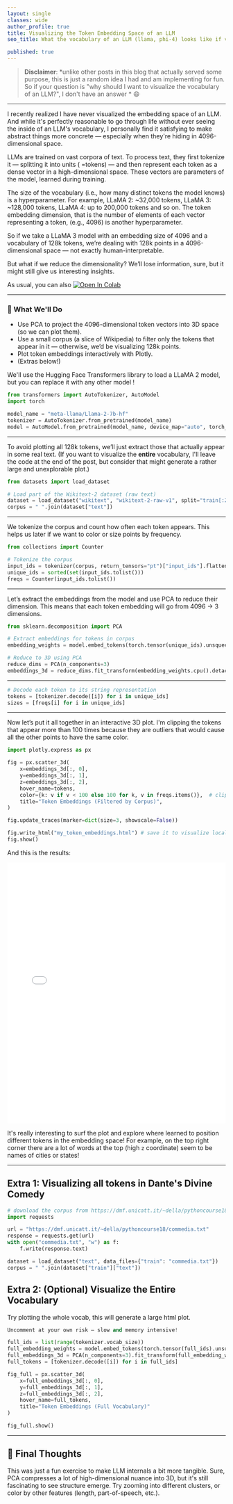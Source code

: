 ```yaml
---
layout: single
classes: wide
author_profile: true
title: Visualizing the Token Embedding Space of an LLM
seo_title: What the vocabulary of an LLM (llama, phi-4) looks like if visualized in a plot.

published: true
---
```


> **Disclaimer**: *unlike other posts in this blog that actually served some purpose, this is just a random idea I had and am implementing for fun. So if your question is "why should I want to visualize the vocabulary of an LLM?", I don't have an answer * 😄

---

I recently realized I have never visualized the embedding space of an LLM. And while it's perfectly reasonable to go through life without ever seeing the inside of an LLM's vocabulary, I personally find it satisfying to make abstract things more concrete — especially when they're hiding in 4096-dimensional space.

LLMs are trained on vast corpora of text. To process text, they first tokenize it — splitting it into units ( =tokens) — and then represent each token as a dense vector in a high-dimensional space. These vectors are parameters of the model, learned during training.

The size of the vocabulary (i.e., how many distinct tokens the model knows) is a hyperparameter. For example, LLaMA 2: \~32,000 tokens, LLaMA 3: \~128,000 tokens, LLaMA 4: up to 200,000 tokens and so on. The token embedding dimension, that is the number of elements of each vector representing a token, (e.g., 4096) is another hyperparameter.

So if we take a LLaMA 3 model with an embedding size of 4096 and a vocabulary of 128k tokens, we’re dealing with 128k points in a  4096-dimensional space — not exactly human-interpretable.

But what if we reduce the dimensionality? We’ll lose information, sure, but it might still give us interesting insights.

As usual, you can also <a href="https://colab.research.google.com/drive/1mxFgj9R8s9nJoJUEisQxVPH9LRT4Lm6R" target="_parent"><img src="https://colab.research.google.com/assets/colab-badge.svg" alt="Open In Colab"/></a>

---

### 🔧 What We'll Do

* Use PCA to project the 4096-dimensional token vectors into 3D space (so we can plot them).
* Use a small corpus (a slice of Wikipedia) to filter only the tokens that appear in it — otherwise, we’d be visualizing 128k points.
* Plot token embeddings interactively with Plotly.
* (Extras below!)


We'll use the Hugging Face Transformers library to load a LLaMA 2 model, but you can replace it with any other model !

```python
from transformers import AutoTokenizer, AutoModel
import torch

model_name = "meta-llama/Llama-2-7b-hf"
tokenizer = AutoTokenizer.from_pretrained(model_name)
model = AutoModel.from_pretrained(model_name, device_map="auto", torch_dtype=torch.bfloat16).eval()
```

---


To avoid plotting all 128k tokens, we’ll just extract those that actually appear in some real text. (If you want to visualize the **entire** vocabulary, I'll leave the code at the end of the post, but consider that might generate a rather large and unexplorable plot.)

```python
from datasets import load_dataset

# Load part of the Wikitext-2 dataset (raw text)
dataset = load_dataset("wikitext", "wikitext-2-raw-v1", split="train[:20%]")
corpus = " ".join(dataset["text"])
```

---

We tokenize the corpus and count how often each token appears. This helps us later if we want to color or size points by frequency.

```python
from collections import Counter

# Tokenize the corpus
input_ids = tokenizer(corpus, return_tensors="pt")["input_ids"].flatten()
unique_ids = sorted(set(input_ids.tolist()))
freqs = Counter(input_ids.tolist())
```

---

Let’s extract the embeddings from the model and use PCA to reduce their dimension. This means that each token embedding will go from 4096 -> 3 dimensions. 

```python
from sklearn.decomposition import PCA

# Extract embeddings for tokens in corpus
embedding_weights = model.embed_tokens(torch.tensor(unique_ids).unsqueeze(0).to(model.device)).squeeze(0)

# Reduce to 3D using PCA
reduce_dims = PCA(n_components=3)
embeddings_3d = reduce_dims.fit_transform(embedding_weights.cpu().detach().float())
```

---


```python
# Decode each token to its string representation
tokens = [tokenizer.decode([i]) for i in unique_ids]
sizes = [freqs[i] for i in unique_ids]
```

---

Now let’s put it all together in an interactive 3D plot. I'm clipping the tokens that appear more than 100 times because they are outliers that would cause all the other points to have the same color.

```python
import plotly.express as px

fig = px.scatter_3d(
    x=embeddings_3d[:, 0],
    y=embeddings_3d[:, 1],
    z=embeddings_3d[:, 2],
    hover_name=tokens,
    color={k: v if v < 100 else 100 for k, v in freqs.items()},  # clip outlier freqs
    title="Token Embeddings (Filtered by Corpus)",
)

fig.update_traces(marker=dict(size=3, showscale=False))

fig.write_html("my_token_embeddings.html") # save it to visualize locally
fig.show() 
```

And this is the results:

<iframe src="{{ site.url }}{{ site.baseurl }}/assets/html/llama7b.html" width="100%" height="600px" frameborder="0"></iframe>

It's really interesting to surf the plot and explore where learned to position different tokens in the embedding space! For example, on the top right corner there are a lot of words at the top (high `z` coordinate) seem to be names of cities or states!

---

## Extra 1: Visualizing all tokens in Dante's Divine Comedy

```python
# download the corpus from https://dmf.unicatt.it/~della/pythoncourse18/commedia.txt
import requests

url = "https://dmf.unicatt.it/~della/pythoncourse18/commedia.txt"
response = requests.get(url)
with open("commedia.txt", "w") as f:
    f.write(response.text)

dataset = load_dataset("text", data_files={"train": "commedia.txt"})
corpus = " ".join(dataset["train"]["text"])
```


## Extra 2: (Optional) Visualize the Entire Vocabulary

Try plotting the whole vocab, this will generate a large html plot.

```python
Uncomment at your own risk — slow and memory intensive!

full_ids = list(range(tokenizer.vocab_size))
full_embedding_weights = model.embed_tokens(torch.tensor(full_ids).unsqueeze(0).to(model.device)).squeeze(0)
full_embeddings_3d = PCA(n_components=3).fit_transform(full_embedding_weights.cpu().detach().float())
full_tokens = [tokenizer.decode([i]) for i in full_ids]

fig_full = px.scatter_3d(
    x=full_embeddings_3d[:, 0],
    y=full_embeddings_3d[:, 1],
    z=full_embeddings_3d[:, 2],
    hover_name=full_tokens,
    title="Token Embeddings (Full Vocabulary)"
)

fig_full.show()
```

---

## 🧠 Final Thoughts

This was just a fun exercise to make LLM internals a bit more tangible. Sure, PCA compresses a lot of high-dimensional nuance into 3D, but it's still fascinating to see structure emerge. Try zooming into different clusters, or color by other features (length, part-of-speech, etc.).



